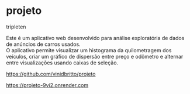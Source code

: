 # projeto
tripleten

Este é um aplicativo web desenvolvido para análise exploratória de dados de anúncios de carros usados.  
O aplicativo permite visualizar um histograma da quilometragem dos veículos, criar um gráfico de dispersão entre preço e odômetro e alternar entre visualizações usando caixas de seleção.


https://github.com/vinidbritto/projeto

https://projeto-9vi2.onrender.com
